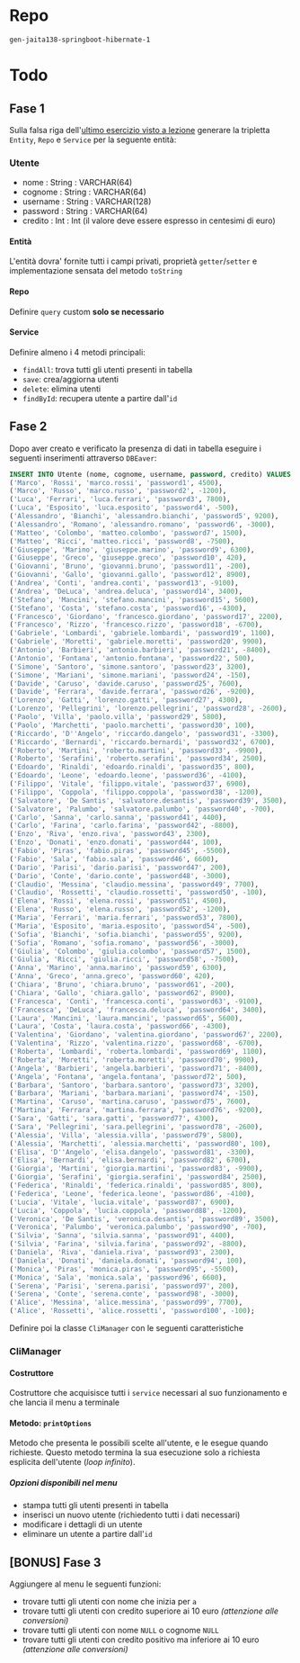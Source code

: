 # Repo
`gen-jaita138-springboot-hibernate-1`

# Todo
## Fase 1
Sulla falsa riga dell'[ultimo esercizio visto a lezione](https://github.com/Guybrush3791/gen-jaita138-springboot-5) generare la tripletta `Entity`, `Repo` e `Service` per la seguente entità:
### Utente
- nome : String : VARCHAR(64)
- cognome : String : VARCHAR(64)
- username : String : VARCHAR(128)
- password : String : VARCHAR(64)
- credito : Int : Int (il valore deve essere espresso in centesimi di euro)

#### Entità
L'entità dovra' fornite tutti i campi privati, proprietà `getter`/`setter` e implementazione sensata del metodo `toString`

#### Repo
Definire `query` custom **solo se necessario**

#### Service
Definire almeno i 4 metodi principali:
- `findAll`: trova tutti gli utenti presenti in tabella
- `save`: crea/aggiorna utenti
- `delete`: elimina utenti
- `findById`: recupera utente a partire dall'`id`

## Fase 2
Dopo aver creato e verificato la presenza di dati in tabella eseguire i seguenti inserimenti attraverso `DBEaver`:
```sql
INSERT INTO Utente (nome, cognome, username, password, credito) VALUES
('Marco', 'Rossi', 'marco.rossi', 'password1', 4500),
('Marco', 'Russo', 'marco.russo', 'password2', -1200),
('Luca', 'Ferrari', 'luca.ferrari', 'password3', 7800),
('Luca', 'Esposito', 'luca.esposito', 'password4', -500),
('Alessandro', 'Bianchi', 'alessandro.bianchi', 'password5', 9200),
('Alessandro', 'Romano', 'alessandro.romano', 'password6', -3000),
('Matteo', 'Colombo', 'matteo.colombo', 'password7', 1500),
('Matteo', 'Ricci', 'matteo.ricci', 'password8', -7500),
('Giuseppe', 'Marino', 'giuseppe.marino', 'password9', 6300),
('Giuseppe', 'Greco', 'giuseppe.greco', 'password10', 420),
('Giovanni', 'Bruno', 'giovanni.bruno', 'password11', -200),
('Giovanni', 'Gallo', 'giovanni.gallo', 'password12', 8900),
('Andrea', 'Conti', 'andrea.conti', 'password13', -9100),
('Andrea', 'DeLuca', 'andrea.deluca', 'password14', 3400),
('Stefano', 'Mancini', 'stefano.mancini', 'password15', 5600),
('Stefano', 'Costa', 'stefano.costa', 'password16', -4300),
('Francesco', 'Giordano', 'francesco.giordano', 'password17', 2200),
('Francesco', 'Rizzo', 'francesco.rizzo', 'password18', -6700),
('Gabriele', 'Lombardi', 'gabriele.lombardi', 'password19', 1100),
('Gabriele', 'Moretti', 'gabriele.moretti', 'password20', 9900),
('Antonio', 'Barbieri', 'antonio.barbieri', 'password21', -8400),
('Antonio', 'Fontana', 'antonio.fontana', 'password22', 500),
('Simone', 'Santoro', 'simone.santoro', 'password23', 3200),
('Simone', 'Mariani', 'simone.mariani', 'password24', -150),
('Davide', 'Caruso', 'davide.caruso', 'password25', 7600),
('Davide', 'Ferrara', 'davide.ferrara', 'password26', -9200),
('Lorenzo', 'Gatti', 'lorenzo.gatti', 'password27', 4300),
('Lorenzo', 'Pellegrini', 'lorenzo.pellegrini', 'password28', -2600),
('Paolo', 'Villa', 'paolo.villa', 'password29', 5800),
('Paolo', 'Marchetti', 'paolo.marchetti', 'password30', 100),
('Riccardo', 'D''Angelo', 'riccardo.dangelo', 'password31', -3300),
('Riccardo', 'Bernardi', 'riccardo.bernardi', 'password32', 6700),
('Roberto', 'Martini', 'roberto.martini', 'password33', -9900),
('Roberto', 'Serafini', 'roberto.serafini', 'password34', 2500),
('Edoardo', 'Rinaldi', 'edoardo.rinaldi', 'password35', 800),
('Edoardo', 'Leone', 'edoardo.leone', 'password36', -4100),
('Filippo', 'Vitale', 'filippo.vitale', 'password37', 6900),
('Filippo', 'Coppola', 'filippo.coppola', 'password38', -1200),
('Salvatore', 'De Santis', 'salvatore.desantis', 'password39', 3500),
('Salvatore', 'Palumbo', 'salvatore.palumbo', 'password40', -700),
('Carlo', 'Sanna', 'carlo.sanna', 'password41', 4400),
('Carlo', 'Farina', 'carlo.farina', 'password42', -8800),
('Enzo', 'Riva', 'enzo.riva', 'password43', 2300),
('Enzo', 'Donati', 'enzo.donati', 'password44', 100),
('Fabio', 'Piras', 'fabio.piras', 'password45', -5500),
('Fabio', 'Sala', 'fabio.sala', 'password46', 6600),
('Dario', 'Parisi', 'dario.parisi', 'password47', 200),
('Dario', 'Conte', 'dario.conte', 'password48', -3000),
('Claudio', 'Messina', 'claudio.messina', 'password49', 7700),
('Claudio', 'Rossetti', 'claudio.rossetti', 'password50', -100),
('Elena', 'Rossi', 'elena.rossi', 'password51', 4500),
('Elena', 'Russo', 'elena.russo', 'password52', -1200),
('Maria', 'Ferrari', 'maria.ferrari', 'password53', 7800),
('Maria', 'Esposito', 'maria.esposito', 'password54', -500),
('Sofia', 'Bianchi', 'sofia.bianchi', 'password55', 9200),
('Sofia', 'Romano', 'sofia.romano', 'password56', -3000),
('Giulia', 'Colombo', 'giulia.colombo', 'password57', 1500),
('Giulia', 'Ricci', 'giulia.ricci', 'password58', -7500),
('Anna', 'Marino', 'anna.marino', 'password59', 6300),
('Anna', 'Greco', 'anna.greco', 'password60', 420),
('Chiara', 'Bruno', 'chiara.bruno', 'password61', -200),
('Chiara', 'Gallo', 'chiara.gallo', 'password62', 8900),
('Francesca', 'Conti', 'francesca.conti', 'password63', -9100),
('Francesca', 'DeLuca', 'francesca.deluca', 'password64', 3400),
('Laura', 'Mancini', 'laura.mancini', 'password65', 5600),
('Laura', 'Costa', 'laura.costa', 'password66', -4300),
('Valentina', 'Giordano', 'valentina.giordano', 'password67', 2200),
('Valentina', 'Rizzo', 'valentina.rizzo', 'password68', -6700),
('Roberta', 'Lombardi', 'roberta.lombardi', 'password69', 1100),
('Roberta', 'Moretti', 'roberta.moretti', 'password70', 9900),
('Angela', 'Barbieri', 'angela.barbieri', 'password71', -8400),
('Angela', 'Fontana', 'angela.fontana', 'password72', 500),
('Barbara', 'Santoro', 'barbara.santoro', 'password73', 3200),
('Barbara', 'Mariani', 'barbara.mariani', 'password74', -150),
('Martina', 'Caruso', 'martina.caruso', 'password75', 7600),
('Martina', 'Ferrara', 'martina.ferrara', 'password76', -9200),
('Sara', 'Gatti', 'sara.gatti', 'password77', 4300),
('Sara', 'Pellegrini', 'sara.pellegrini', 'password78', -2600),
('Alessia', 'Villa', 'alessia.villa', 'password79', 5800),
('Alessia', 'Marchetti', 'alessia.marchetti', 'password80', 100),
('Elisa', 'D''Angelo', 'elisa.dangelo', 'password81', -3300),
('Elisa', 'Bernardi', 'elisa.bernardi', 'password82', 6700),
('Giorgia', 'Martini', 'giorgia.martini', 'password83', -9900),
('Giorgia', 'Serafini', 'giorgia.serafini', 'password84', 2500),
('Federica', 'Rinaldi', 'federica.rinaldi', 'password85', 800),
('Federica', 'Leone', 'federica.leone', 'password86', -4100),
('Lucia', 'Vitale', 'lucia.vitale', 'password87', 6900),
('Lucia', 'Coppola', 'lucia.coppola', 'password88', -1200),
('Veronica', 'De Santis', 'veronica.desantis', 'password89', 3500),
('Veronica', 'Palumbo', 'veronica.palumbo', 'password90', -700),
('Silvia', 'Sanna', 'silvia.sanna', 'password91', 4400),
('Silvia', 'Farina', 'silvia.farina', 'password92', -8800),
('Daniela', 'Riva', 'daniela.riva', 'password93', 2300),
('Daniela', 'Donati', 'daniela.donati', 'password94', 100),
('Monica', 'Piras', 'monica.piras', 'password95', -5500),
('Monica', 'Sala', 'monica.sala', 'password96', 6600),
('Serena', 'Parisi', 'serena.parisi', 'password97', 200),
('Serena', 'Conte', 'serena.conte', 'password98', -3000),
('Alice', 'Messina', 'alice.messina', 'password99', 7700),
('Alice', 'Rossetti', 'alice.rossetti', 'password100', -100);
```

Definire poi la classe `CliManager` con le seguenti caratteristiche
### CliManager
#### Costruttore
Costruttore che acquisisce tutti i `service` necessari al suo funzionamento e che lancia il menu a terminale
#### Metodo: `printOptions`
Metodo che presenta le possibili scelte all'utente, e le esegue quando richieste. Questo metodo termina la sua esecuzione solo a richiesta esplicita dell'utente (*loop infinito*).

##### Opzioni disponibili nel menu
- stampa tutti gli utenti presenti in tabella
- inserisci un nuovo utente (richiedento tutti i dati necessari)
- modificare i dettagli di un utente
- eliminare un utente a partire dall'`id`

## [BONUS] Fase 3
Aggiungere al menu le seguenti funzioni:
- trovare tutti gli utenti con nome che inizia per `a`
- trovare tutti gli utenti con credito superiore ai 10 euro *(attenzione alle conversioni)*
- trovare tutti gli utenti con nome `NULL` o cognome `NULL`
- trovare tutti gli utenti con credito positivo ma inferiore ai 10 euro *(attenzione alle conversioni)*

